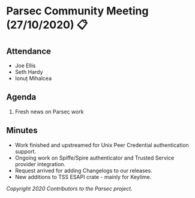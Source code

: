 # Parsec Community Meeting (27/10/2020) 📋

## Attendance

- Joe Ellis
- Seth Hardy
- Ionuț Mihalcea

## Agenda

1. Fresh news on Parsec work

## Minutes

- Work finished and upstreamed for Unix Peer Credential authentication support.
- Ongoing work on Spiffe/Spire authenticator and Trusted Service provider integration.
- Request arrived for adding Changelogs to our releases.
- New additions to TSS ESAPI crate - mainly for Keylime.

*Copyright 2020 Contributors to the Parsec project.*
